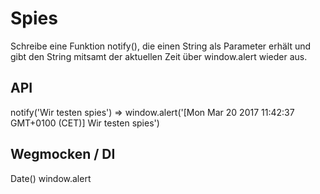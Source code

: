 # Spies

Schreibe eine Funktion notify(), die einen String als
Parameter erhält und gibt den String mitsamt der aktuellen
Zeit über window.alert wieder aus.

## API
notify('Wir testen spies') =>
window.alert('[Mon Mar 20 2017 11:42:37 GMT+0100 (CET)] Wir testen spies')

## Wegmocken / DI
Date()
window.alert